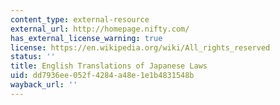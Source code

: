 ```yaml
---
content_type: external-resource
external_url: http://homepage.nifty.com/
has_external_license_warning: true
license: https://en.wikipedia.org/wiki/All_rights_reserved
status: ''
title: English Translations of Japanese Laws
uid: dd7936ee-052f-4284-a48e-1e1b4831548b
wayback_url: ''
---
```

